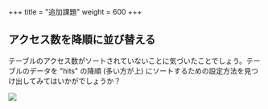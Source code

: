 +++
title = "追加課題"
weight = 600
+++

## アクセス数を降順に並び替える

テーブルのアクセス数がソートされていないことに気づいたことでしょう。テーブルのデータを "hits" の降順 (多い方が上) にソートするための設定方法を見つけ出してみてはいかがでしょうか？

![](./viewer2.png)
